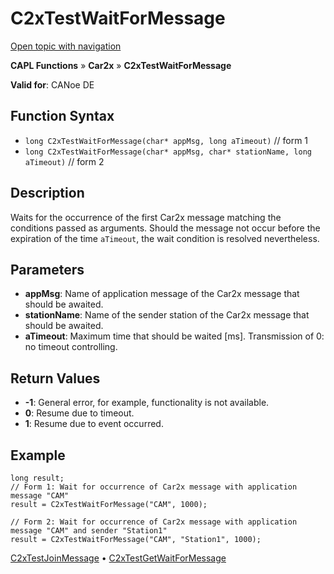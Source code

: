 # C2xTestWaitForMessage

[Open topic with navigation](../../../../../CANoeDEFamily.htm#Topics/CAPLFunctions/Car2x/Functions/CAPLfunctionC2xTestWaitForMessage.md)

**CAPL Functions** » **Car2x** » **C2xTestWaitForMessage**

**Valid for**: CANoe DE

## Function Syntax

- `long C2xTestWaitForMessage(char* appMsg, long aTimeout)` // form 1
- `long C2xTestWaitForMessage(char* appMsg, char* stationName, long aTimeout)` // form 2

## Description

Waits for the occurrence of the first Car2x message matching the conditions passed as arguments. Should the message not occur before the expiration of the time `aTimeout`, the wait condition is resolved nevertheless.

## Parameters

- **appMsg**: Name of application message of the Car2x message that should be awaited.
- **stationName**: Name of the sender station of the Car2x message that should be awaited.
- **aTimeout**: Maximum time that should be waited [ms]. Transmission of 0: no timeout controlling.

## Return Values

- **-1**: General error, for example, functionality is not available.
- **0**: Resume due to timeout.
- **1**: Resume due to event occurred.

## Example

```plaintext
long result;
// Form 1: Wait for occurrence of Car2x message with application message "CAM"
result = C2xTestWaitForMessage("CAM", 1000);

// Form 2: Wait for occurrence of Car2x message with application message "CAM" and sender "Station1"
result = C2xTestWaitForMessage("CAM", "Station1", 1000);
```

[C2xTestJoinMessage](CAPLfunctionC2xTestJoinMessage.md) • [C2xTestGetWaitForMessage](CAPLfunctionC2xTestGetWaitForMessage.md)
